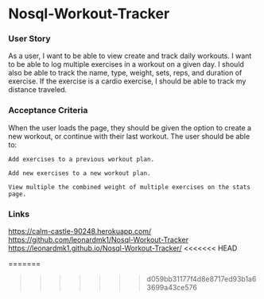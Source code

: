 # Nosql-Workout-Tracker

### User Story

As a user, I want to be able to view create and track daily workouts. I want to be able to log multiple exercises in a workout on a given day. I should also be able to track the name, type, weight, sets, reps, and duration of exercise. If the exercise is a cardio exercise, I should be able to track my distance traveled.

### Acceptance Criteria

When the user loads the page, they should be given the option to create a new workout, or continue with their last workout.
The user should be able to:

    Add exercises to a previous workout plan.

    Add new exercises to a new workout plan.

    View multiple the combined weight of multiple exercises on the stats page.

### Links

https://calm-castle-90248.herokuapp.com/
https://github.com/leonardmk1/Nosql-Workout-Tracker
https://leonardmk1.github.io/Nosql-Workout-Tracker/
<<<<<<< HEAD

=======
>>>>>>> d059bb31177f4d8e8717ed93b1a63699a43ce576
